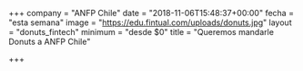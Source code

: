 +++
company = "ANFP Chile"
date = "2018-11-06T15:48:37+00:00"
fecha = "esta semana"
image = "https://edu.fintual.com/uploads/donuts.jpg"
layout = "donuts_fintech"
minimum = "desde $0"
title = "Queremos mandarle Donuts a ANFP Chile"

+++
